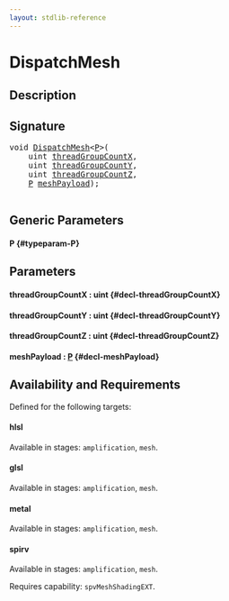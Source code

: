 ```yaml
---
layout: stdlib-reference
---
```


# DispatchMesh

## Description





## Signature 

<pre>
<span class="code_keyword">void</span> <a href="/stdlib-reference/global-decls/DispatchMesh">DispatchMesh</a>&lt;<a href="/stdlib-reference/global-decls/DispatchMesh#typeparam-P" class="code_type">P</a>&gt;(
    <span class="code_keyword">uint</span> <a href="/stdlib-reference/global-decls/DispatchMesh#decl-threadGroupCountX" class="code_param">threadGroupCountX</a>,
    <span class="code_keyword">uint</span> <a href="/stdlib-reference/global-decls/DispatchMesh#decl-threadGroupCountY" class="code_param">threadGroupCountY</a>,
    <span class="code_keyword">uint</span> <a href="/stdlib-reference/global-decls/DispatchMesh#decl-threadGroupCountZ" class="code_param">threadGroupCountZ</a>,
    <a href="/stdlib-reference/global-decls/DispatchMesh#typeparam-P" class="code_type">P</a> <a href="/stdlib-reference/global-decls/DispatchMesh#decl-meshPayload" class="code_param">meshPayload</a>);

</pre>

## Generic Parameters

#### P {#typeparam-P}

## Parameters

#### threadGroupCountX  : uint {#decl-threadGroupCountX}
#### threadGroupCountY  : uint {#decl-threadGroupCountY}
#### threadGroupCountZ  : uint {#decl-threadGroupCountZ}
#### meshPayload  : [P](/stdlib-reference/global-decls/DispatchMesh#typeparam-P) {#decl-meshPayload}

## Availability and Requirements

Defined for the following targets:

#### hlsl
Available in stages: `amplification`, `mesh`.

#### glsl
Available in stages: `amplification`, `mesh`.

#### metal
Available in stages: `amplification`, `mesh`.

#### spirv
Available in stages: `amplification`, `mesh`.

Requires capability: `spvMeshShadingEXT`.


